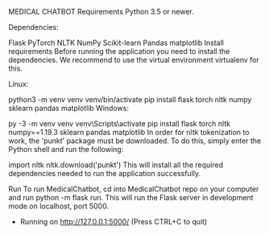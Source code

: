 MEDICAL CHATBOT
Requirements
Python 3.5 or newer.

Dependencies:

Flask
PyTorch
NLTK
NumPy
Scikit-learn
Pandas
matplotlib
Install requirements
Before running the application you need to install the dependencies. We recommend to use the virtual environment virtualenv for this.

Linux:

python3 -m venv venv
venv/bin/activate
pip install flask torch nltk numpy sklearn pandas matplotlib
Windows:

py -3 -m venv venv
venv\Scripts\activate
pip install flask torch nltk numpy==1.19.3 sklearn pandas matplotlib
In order for nltk tokenization to work, the 'punkt' package must be downloaded. To do this, simply enter the Python shell and run the following:

import nltk
nltk.download('punkt')
This will install all the required dependencies needed to run the application successfully.

Run
To run MedicalChatbot, cd into MedicalChatbot repo on your computer and run python -m flask run. This will run the Flask server in development mode on localhost, port 5000.

* Running on http://127.0.0.1:5000/ (Press CTRL+C to quit)
